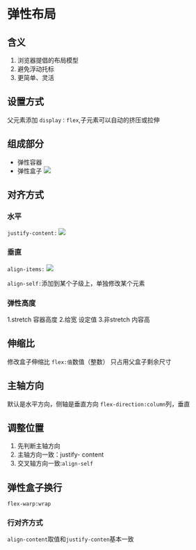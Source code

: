 # 弹性布局
## 含义
1. 浏览器提倡的布局模型
2. 避免浮动托标
3. 更简单、灵活 
## 设置方式
父元素添加 `display：flex`,子元素可以自动的挤压或拉伸
## 组成部分
- 弹性容器
- 弹性盒子
![](https://raw.githubusercontent.com/chenruida/image/master/202207232057043.png)

## 对齐方式
### 水平
`justify-content:`
![](https://raw.githubusercontent.com/chenruida/image/master/202207232103843.png)
### 垂直
`align-items:`
![](https://raw.githubusercontent.com/chenruida/image/master/202207232112112.png)

`align-self:`添加到某个子级上，单独修改某个元素

### 弹性高度
1.stretch 容器高度
2.给宽 设定值
3.非stretch 内容高

## 伸缩比
修改盒子伸缩比
`flex:值`数值（整数）
只占用父盒子剩余尺寸
## 主轴方向
默认是水平方向，侧轴是垂直方向
`flex-direction:column`列，垂直
## 调整位置
1. 先判断主轴方向
2. 主轴方向一致：justify- content
3. 交叉轴方向一致:`align-self`
## 弹性盒子换行
`flex-warp:wrap`
### 行对齐方式
`align-content`取值和`justify-conten`基本一致


